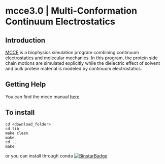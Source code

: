 # mcce3.0 | Multi-Conformation Continuum Electrostatics

Introduction
------------
[MCCE](https://sites.google.com/site/mccewiki/home) is a biophysics simulation program combining continuum electrostatics and molecular mechanics. In this program, the protein side chain motions are simulated explicitly while the dielectric effect of solvent and bulk protein material is modeled by continuum electrostatics.


Getting Help
------------
You can find the mcce manual [here](http://www.sci.ccny.cuny.edu/~jmao/mcce/manual.html)


To install
------------
```
cd <download_folder>
cd lib
make clean
make 
cd ..
make
```

or you can install through conda [![BinstarBadge](https://anaconda.org/salahsalah/mcce/badges/installer/conda.svg)](https://anaconda.org/SalahSalah/mcce)

